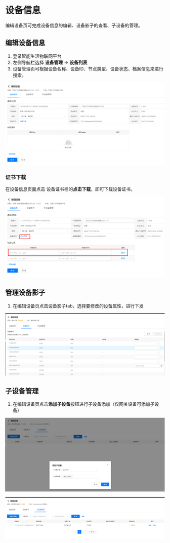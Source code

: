 # 设备信息

编辑设备页可完成设备信息的编辑、设备影子的查看、子设备的管理。

## 编辑设备信息

1.	登录智能生活物联网平台
2.	左侧导航栏选择 **设备管理** -> **设备列表**
3.	设备管理页可根据设备名称、设备ID、节点类型、设备状态、档案信息来进行搜索。

![编辑设备](../../../../../image/IoT/IoT-Estate/Device-Manager/Device-Info.png)


### 证书下载

在设备信息页面点击 设备证书栏的**点击下载**，即可下载设备证书。

![设备证书-档案](../../../../../image/IoT/IoT-Estate/Device-Manager/Certify-Profile.png)

## 管理设备影子

1. 在编辑设备页点击设备影子tab，选择要修改的设备属性，进行下发

![设备影子](../../../../../image/IoT/IoT-Estate/Device-Manager/Device-Shadow.png)

## 子设备管理

1. 在编辑设备页点击**添加子设备**按钮进行子设备添加（仅网关设备可添加子设备）

![子设备管理](../../../../../image/IoT/IoT-Estate/Device-Manager/Add-Sub.png)

![子设备管理](../../../../../image/IoT/IoT-Estate/Device-Manager/Sub-Device.png)